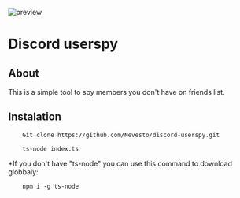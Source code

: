 ![preview](https://github.com/Nevesto/discord-userspy/assets/87545167/0d75ec35-e4f4-4cb0-8d0f-6d9d11f612da)

# Discord userspy

## About

This is a simple tool to spy members you don't have on friends list.

## Instalation

```
    Git clone https://github.com/Nevesto/discord-userspy.git
```

```
    ts-node index.ts
```

*If you don't have "ts-node" you can use this command to download globbaly:

```
    npm i -g ts-node
```

